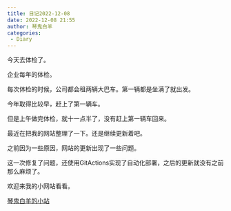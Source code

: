 ```yaml
---
title: 日记2022-12-08
date: 2022-12-08 21:55
author: 琴鬼白羊
categories:
 - Diary
---
```


今天去体检了。

企业每年的体检。

每次体检的时候，公司都会租两辆大巴车。第一辆都是坐满了就出发。

今年取得比较早，赶上了第一辆车。

但是上午做完体检，就十一点半了，没有赶上第一辆车回来。


最近在把我的网站整理了一下。还是继续更新着吧。

之前因为一些原因，网站的更新出现了一些问题。

这一次修复了问题，还使用GitActions实现了自动化部署，之后的更新就没有之前那么麻烦了。

欢迎来我的小网站看看。

[琴鬼白羊的小站](https://panzey.cn/)




